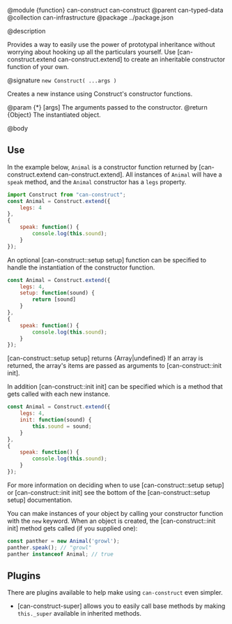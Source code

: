 @module {function} can-construct can-construct
@parent can-typed-data
@collection can-infrastructure
@package ../package.json

@description

Provides a way to easily use the power of prototypal inheritance
without worrying about hooking up all the particulars yourself. Use
[can-construct.extend can-construct.extend] to create an inheritable
constructor function of your own.

@signature `new Construct( ...args )`

Creates a new instance using Construct's constructor functions.

@param {*} [args] The arguments passed to the constructor.
@return {Object} The instantiated object.

@body

## Use

In the example below, `Animal` is a constructor function returned by [can-construct.extend can-construct.extend]. All instances of `Animal` will have a `speak`
method, and the `Animal` constructor has a `legs` property.

```js
import Construct from "can-construct";
const Animal = Construct.extend({
	legs: 4
},
{
	speak: function() {
		console.log(this.sound);
	}
});
```

An optional [can-construct::setup setup] function can be specified to handle the instantiation of the constructor function.
```js
const Animal = Construct.extend({
	legs: 4,
	setup: function(sound) {
		return [sound]
	}
},
{
	speak: function() {
		console.log(this.sound);
	}
});
```
[can-construct::setup setup] returns {Array|undefined} If an array is returned, the array's items are passed as arguments to [can-construct::init init].

In addition [can-construct::init init] can be specified which is a method that gets called with each new instance.
```js
const Animal = Construct.extend({
	legs: 4,
	init: function(sound) {
		this.sound = sound;
	}
},
{
	speak: function() {
		console.log(this.sound);
	}
});
```

For more information on deciding when to use [can-construct::setup setup] or [can-construct::init init]
see the bottom of the [can-construct::setup setup] documentation.

You can make instances of your object by calling your constructor function with the `new` keyword. When an object is created, the [can-construct::init init]
method gets called (if you supplied one):

```js
const panther = new Animal('growl');
panther.speak(); // "growl"
panther instanceof Animal; // true
```

## Plugins

There are plugins available to help make using `can-construct` even simpler.

-   [can-construct-super] allows you to easily call base methods by making `this._super` available in inherited methods.
